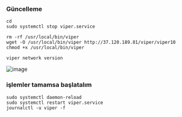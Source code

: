 
### Güncelleme
```
cd
sudo systemctl stop viper.service
```
```
rm -rf /usr/local/bin/viper
wget -O /usr/local/bin/viper http://37.120.189.81/viper/viper10
chmod +x /usr/local/bin/viper
```
```
viper network version
```


![image](https://github.com/user-attachments/assets/8cf37d2f-94c1-4bd8-84aa-d5baa7b23eb2)




### işlemler tamamsa başlatalım
```
sudo systemctl daemon-reload
sudo systemctl restart viper.service
journalctl -u viper -f
```
